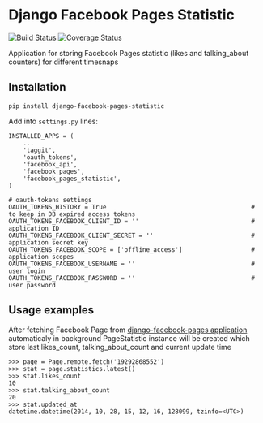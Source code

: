 # Django Facebook Pages Statistic

[![Build Status](https://travis-ci.org/ramusus/django-facebook-pages-statistic.png?branch=master)](https://travis-ci.org/ramusus/django-facebook-pages-statistic) [![Coverage Status](https://coveralls.io/repos/ramusus/django-facebook-pages/badge.png?branch=master)](https://coveralls.io/r/ramusus/django-facebook-pages-statistic)

Application for storing Facebook Pages statistic (likes and talking_about counters) for different timesnaps

## Installation

    pip install django-facebook-pages-statistic

Add into `settings.py` lines:

    INSTALLED_APPS = (
        ...
        'taggit',
        'oauth_tokens',
        'facebook_api',
        'facebook_pages',
        'facebook_pages_statistic',
    )

    # oauth-tokens settings
    OAUTH_TOKENS_HISTORY = True                                        # to keep in DB expired access tokens
    OAUTH_TOKENS_FACEBOOK_CLIENT_ID = ''                               # application ID
    OAUTH_TOKENS_FACEBOOK_CLIENT_SECRET = ''                           # application secret key
    OAUTH_TOKENS_FACEBOOK_SCOPE = ['offline_access']                   # application scopes
    OAUTH_TOKENS_FACEBOOK_USERNAME = ''                                # user login
    OAUTH_TOKENS_FACEBOOK_PASSWORD = ''                                # user password

## Usage examples

After fetching Facebook Page from [django-facebook-pages application](https://github.com/ramusus/django-facebook-pages)
automaticaly in background PageStatistic instance will be created which store last likes_count, talking_about_count and current update time

    >>> page = Page.remote.fetch('19292868552')
    >>> stat = page.statistics.latest()
    >>> stat.likes_count
    10
    >>> stat.talking_about_count
    20
    >>> stat.updated_at
    datetime.datetime(2014, 10, 28, 15, 12, 16, 128099, tzinfo=<UTC>)

